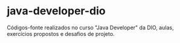 # java-developer-dio
Códigos-fonte realizados no curso "Java Developer" da DIO, aulas, exercícios propostos e desafios de projeto.
